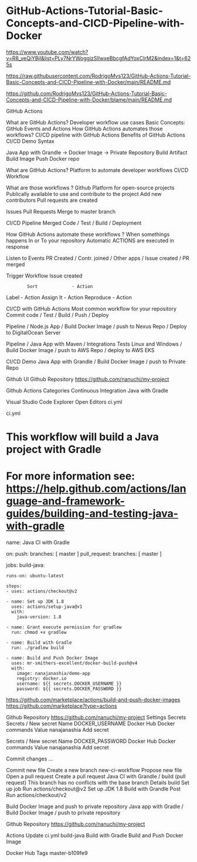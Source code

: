 # GitHub-Actions-Tutorial-Basic-Concepts-and-CICD-Pipeline-with-Docker

https://www.youtube.com/watch?v=R8_veQiYBjI&list=PLy7NrYWoggjzSIlwxeBbcgfAdYoxCIrM2&index=1&t=625s 

https://raw.githubusercontent.com/RodrigoMvs123/GitHub-Actions-Tutorial-Basic-Concepts-and-CICD-Pipeline-with-Docker/main/README.md

https://github.com/RodrigoMvs123/GitHub-Actions-Tutorial-Basic-Concepts-and-CICD-Pipeline-with-Docker/blame/main/README.md

GitHub Actions 

What are GitHub Actions?
Developer workflow use cases
Basic Concepts: GitHub Events and Actions 
How GitHub Actions automates those workflows?
CI/CD pipeline with GitHub Actions 
Benefits of GitHub Actions CI/CD
Demo
Syntax

Java App  with Grandle    ->   Docker Image   ->  Private Repository 
Build Artifact                            Build Image            Push Docker repo

What are GitHub Actions?
Platform to automate developer workflows
CI/CD Workflow 

What are those workflows ?
Github 
Platform for open-source projects
Publically available to use and contribute to the project 
Add new contributors
Pull requests are created 

Issues
Pull Requests
Merge to master branch 

CI/CD Pipeline 
Merged Code / Test / Build / Deployment 

How GitHub Actions automate these workflows ?
When somethings happens In or To your repository 
Automatic ACTIONS are executed in response 

Listen to Events 
PR Created / Contr. joined / Other apps / Issue created / PR merged 

Trigger Workflow 
Issue created

            Sort             - Action
Label            - Action
Assign It       - Action 
Reproduce   - Action 

CI/CD with GitHub Actions 
Most common workflow for your repository 
Commit code / Test / Build / Push / Deploy 

Pipeline / Node.js App / Build Docker Image / push to Nexus Repo / Deploy to DigitalOcean Server 

Pipeline / Java App with Maven / Integrations Tests Linux and Windows / Build Docker Image / push to AWS Repo / deploy to AWS EKS 

CI/CD Demo
Java App with Grandle / Build Docker Image / push to Private Repo

Github UI
Github Repository 
https://github.com/nanuchi/my-project 

Github Actions 
Categories 
Continuous Integration 
Java with Gradle

Visual Studio Code
Explorer
Open Editors 
ci.yml 

ci.yml
# This workflow will build a Java project with Gradle
# For more information see: https://help.github.com/actions/language-and-framework-guides/building-and-testing-java-with-gradle

name: Java CI with Gradle

on:
  push:
    branches: [ master ]
  pull_request:
    branches: [ master ]

jobs:
  build-java:

    runs-on: ubuntu-latest
    
    steps:
    - uses: actions/checkout@v2

    - name: Set up JDK 1.8
      uses: actions/setup-java@v1
      with:
        java-version: 1.8

    - name: Grant execute permission for gradlew
      run: chmod +x gradlew

    - name: Build with Gradle
      run: ./gradlew build

    - name: Build and Push Docker Image
      uses: mr-smithers-excellent/docker-build-push@v4
      with:
        image: nanajanashia/demo-app
        registry: docker.io
        username: ${{ secrets.DOCKER_USERNAME }}
        password: ${{ secrets.DOCKER_PASSWORD }}

https://github.com/marketplace/actions/build-and-push-docker-images 
https://github.com/marketplace?type=actions 
         
Github Repository 
https://github.com/nanuchi/my-project 
Settings 
Secrets
Secrets / New secret 
Name
DOCKER_USERNAME
Docker Hub
Docker commands
	Value
nanajanashia
Add secret

Secrets / New secret 
Name
DOCKER_PASSWORD
Docker Hub
Docker commands
	Value
nanajanashia
Add secret

Commit changes …

Commit new file
Create a new branch
new-ci-workflow
Propose new file
Open a pull request
Create a pull request
Java CI with Grandle / build (pull request)
This branch has no conflicts with the base branch
Details 
build
Set up job 
Run actions/checkout@v2
Set up JDK 1.8
Build with Grandle
Post Run actions/checkout/v2

Build Docker Image and push to private repository 
Java app with Gradle / Build Docker Image / push to private repository 

Github Repository 
https://github.com/nanuchi/my-project 

Actions
Update ci.yml
build-java
Build with Gradle
Build and Push Docker Image

Docker Hub
Tags
master-b109fe9







